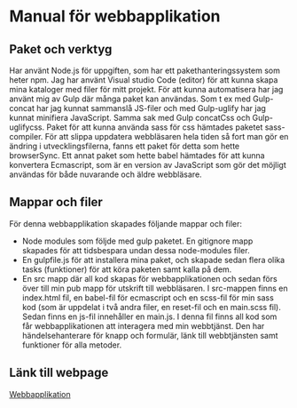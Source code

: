 # Manual för webbapplikation

## Paket och verktyg

Har använt Node.js för uppgiften, som har ett pakethanteringssystem som heter npm. Jag har använt Visual studio Code (editor)
för att kunna skapa mina kataloger med filer för mitt projekt. För att kunna automatisera har jag använt mig av 
Gulp där många paket kan användas. Som t ex med Gulp-concat har jag kunnat sammanslå JS-filer och med Gulp-uglify har jag 
kunnat minifiera JavaScript. Samma sak med Gulp concatCss och Gulp-uglifycss. Paket för att kunna använda sass för css hämtades
paketet sass-compiler. För att slippa uppdatera webbläsaren hela tiden så fort man gör en ändring i utvecklingsfilerna, fanns ett 
paket för detta som hette browserSync. Ett annat paket som hette babel hämtades för att kunna konvertera Ecmascript, som är en 
version av JavaScript som gör det möjligt användas för både nuvarande och äldre webbläsare. 

## Mappar och filer

För denna webbapplikation skapades följande mappar och filer:

- Node modules som följde med gulp paketet. En gitignore mapp skapades för att tidsbespara undan dessa node-modules filer. 
- En gulpfile.js för att installera mina paket, och skapade sedan flera olika tasks (funktioner) för att köra paketen samt 
kalla på dem.
- En src mapp där all kod skapas för webbapplikationen och sedan förs över till min pub mapp för utskrift till webbläsaren.
I src-mappen finns en index.html fil, en babel-fil för ecmascript och en scss-fil för min sass kod (som är uppdelat i två andra filer,
en reset-fil och en main.scss fil). Sedan finns en js-fil innehåller en main.js. I denna fil finns all kod som får webbapplikationen
att interagera med min webbtjänst. Den har händelsehanterare för knapp och formulär, länk till webbtjänsten samt funktioner 
för alla metoder.


## Länk till webpage

[Webbapplikation]()